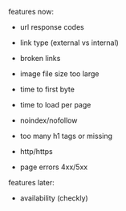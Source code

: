 features now:
- url response codes
- link type (external vs internal)
- broken links
- image file size too large

- time to first byte
- time to load per page

- noindex/nofollow

- too many h1 tags or missing

- http/https 

- page errors 4xx/5xx


features later:
- availability (checkly)